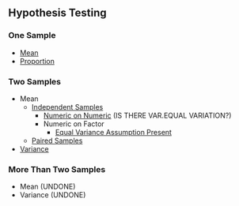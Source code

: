 ## Hypothesis Testing
### One Sample
- [Mean]([SC]-Descriptive-Analytics/[SC]-Hypothesis-Testing/[M]-One-Sample_Mean.md)
- [Proportion]([SC]-Descriptive-Analytics/[SC]-Hypothesis-Testing/[M]-One-Sample_Proportion.md)
### Two Samples
- Mean
  - [Independent Samples]([SC]-Descriptive-Analytics/[SC]-Hypothesis-Testing/[M]-Two-Samples_Mean_Independent.md)
     - [Numeric on Numeric]([SC]-Descriptive-Analytics/[SC]-Hypothesis-Testing/[M]-One-Sample_Mean_Independent_N-on-N.md) (IS THERE VAR.EQUAL VARIATION?)
     - Numeric on Factor
       - [Equal Variance Assumption Present]([SC]-Descriptive-Analytics/[SC]-Hypothesis-Testing/[M]-Two-Samples_Mean_Independent_Equal-Variance.md)
  - [Paired Samples]([SC]-Descriptive-Analytics/[SC]-Hypothesis-Testing/[M]-Two-Samples_Mean_Paired.md)
- [Variance]([SC]-Descriptive-Analytics/[SC]-Hypothesis-Testing/[M]-Two-Samples_Variance.md)
### More Than Two Samples
- Mean (UNDONE)
- Variance (UNDONE)
